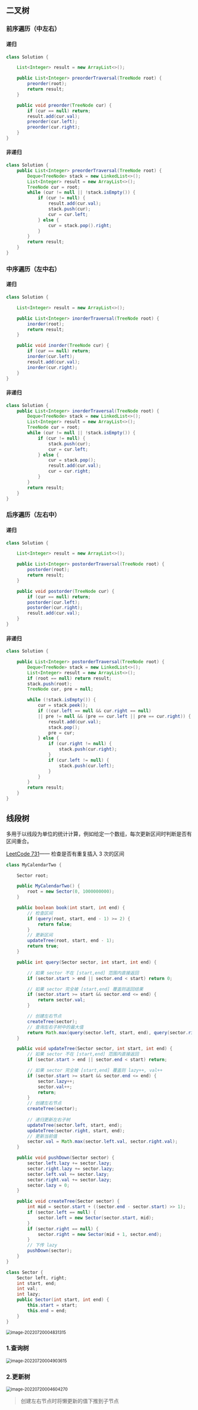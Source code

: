 ## 二叉树



### 前序遍历（中左右）

#### 递归

```java
class Solution {

    List<Integer> result = new ArrayList<>();

    public List<Integer> preorderTraversal(TreeNode root) {
        preorder(root);
        return result;
    }

    public void preorder(TreeNode cur) {
        if (cur == null) return;
        result.add(cur.val);
        preorder(cur.left);
        preorder(cur.right);
    }
}
```

#### 非递归

```java
class Solution {
    public List<Integer> preorderTraversal(TreeNode root) {
        Deque<TreeNode> stack = new LinkedList<>();
        List<Integer> result = new ArrayList<>();
        TreeNode cur = root;
        while (cur != null || !stack.isEmpty()) {
            if (cur != null) {
                result.add(cur.val);
                stack.push(cur);
                cur = cur.left;
            } else {
                cur = stack.pop().right;
            }
        }
        return result;
    }
}
```

### 中序遍历（左中右）

#### 递归

```java
class Solution {

    List<Integer> result = new ArrayList<>();

    public List<Integer> inorderTraversal(TreeNode root) {
        inorder(root);
        return result;
    }

    public void inorder(TreeNode cur) {
        if (cur == null) return;
        inorder(cur.left);
        result.add(cur.val);
        inorder(cur.right);
    }
}
```

#### 非递归

```java
class Solution {
    public List<Integer> inorderTraversal(TreeNode root) {
        Deque<TreeNode> stack = new LinkedList<>();
        List<Integer> result = new ArrayList<>();
        TreeNode cur = root;
        while (cur != null || !stack.isEmpty()) {
            if (cur != null) {
                stack.push(cur);
                cur = cur.left;
            } else {
                cur = stack.pop();
                result.add(cur.val);
                cur = cur.right;
            }
        }
        return result;
    }
}
```

### 后序遍历（左右中）

#### 递归

```java
class Solution {

    List<Integer> result = new ArrayList<>();

    public List<Integer> postorderTraversal(TreeNode root) {
        postorder(root);
        return result;
    }

    public void postorder(TreeNode cur) {
        if (cur == null) return;
        postorder(cur.left);
        postorder(cur.right);
        result.add(cur.val);
    }
}
```

#### 非递归

```java
class Solution {

    public List<Integer> postorderTraversal(TreeNode root) {
        Deque<TreeNode> stack = new LinkedList<>();
        List<Integer> result = new ArrayList<>();
        if (root == null) return result;
        stack.push(root);
        TreeNode cur, pre = null;

        while (!stack.isEmpty()) {
            cur = stack.peek();
            if ((cur.left == null && cur.right == null) 
            || pre != null && (pre == cur.left || pre == cur.right)) {
                result.add(cur.val);
                stack.pop();
                pre = cur;
            } else {
                if (cur.right != null) {
                    stack.push(cur.right);
                }
                if (cur.left != null) {
                    stack.push(cur.left);
                }
            }
        }
        return result;
    }
}
```

## 线段树

多用于以线段为单位的统计计算，例如给定一个数组，每次更新区间时判断是否有区间重合。

[LeetCode 731](https://leetcode.cn/problems/my-calendar-ii/submissions/)—— 检查是否有重复插入 3 次的区间

```java
class MyCalendarTwo {

    Sector root;

    public MyCalendarTwo() {
        root = new Sector(0, 1000000000);
    }

    public boolean book(int start, int end) {
        // 检查区间
        if (query(root, start, end - 1) >= 2) {
            return false;
        }
        // 更新区间
        updateTree(root, start, end - 1);
        return true;
    }

    public int query(Sector sector, int start, int end) {

        // 如果 sector 不在 [start,end] 范围内直接返回
        if (sector.start > end || sector.end < start) return 0;

        // 如果 sector 完全被 [start,end] 覆盖则返回结果
        if (sector.start >= start && sector.end <= end) {
            return sector.val;
        }

        // 创建左右节点
        createTree(sector);
        // 查询左右子树中的最大值
        return Math.max(query(sector.left, start, end), query(sector.right, start, end));
    }

    public void updateTree(Sector sector, int start, int end) {
        // 如果 sector 不在 [start,end] 范围内直接返回
        if (sector.start > end || sector.end < start) return;

        // 如果 sector 完全被 [start,end] 覆盖则 lazy++, val++
        if (sector.start >= start && sector.end <= end) {
            sector.lazy++;
            sector.val++;
            return;
        }
        // 创建左右节点
        createTree(sector);
        
        // 递归更新左右子树
        updateTree(sector.left, start, end);
        updateTree(sector.right, start, end);
        // 更新当前值
        sector.val = Math.max(sector.left.val, sector.right.val);
    }

    public void pushDown(Sector sector) {
        sector.left.lazy += sector.lazy;
        sector.right.lazy += sector.lazy;
        sector.left.val += sector.lazy;
        sector.right.val += sector.lazy;
        sector.lazy = 0;
    }

    public void createTree(Sector sector) {
        int mid = sector.start + ((sector.end - sector.start) >> 1);
        if (sector.left == null) {
            sector.left = new Sector(sector.start, mid);
        }
        if (sector.right == null) {
            sector.right = new Sector(mid + 1, sector.end);
        }
        // 下传 lazy
        pushDown(sector);
    }
}

class Sector {
    Sector left, right;
    int start, end;
    int val;
    int lazy;
    public Sector(int start, int end) {
        this.start = start;
        this.end = end;
    }
}
```

<img src="https://raw.githubusercontent.com/Famezyy/picture/master/notePictureBed/image-20220720004831315-aebc269660d82d44eaa6d5adf5354be8-01e0bb.png" alt="image-20220720004831315" style="zoom:80%;" />

### 1.查询树

<img src="https://raw.githubusercontent.com/Famezyy/picture/master/notePictureBed/image-20220720004903615-140d97bd941125d627ded6723880ff26-46b5f0.png" alt="image-20220720004903615" style="zoom:80%;" />

### 2.更新树

<img src="https://raw.githubusercontent.com/Famezyy/picture/master/notePictureBed/image-20220720004604270-7b8c002159ee19c9a85f3ffd8948a25e-f45289.png" alt="image-20220720004604270" style="zoom:80%;" />

> 创建左右节点时将懒更新的值下推到子节点

